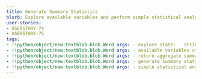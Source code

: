 ```yaml
---
title: Generate Summary Statistics
blurb: Explore available variables and perform simple statistical analyses that return aggregate summary statistics.
user-stories:
- USERSTORY-74
- USERSTORY-75
tags:
- !!python/object/new:textblob.blob.Word args: - explore state:   string: explore   pos_tag: null
- !!python/object/new:textblob.blob.Word args: - available variables state:   string: available variables   pos_tag: null
- !!python/object/new:textblob.blob.Word args: - return aggregate summary statistics state:   string: return aggregate summary statistics   pos_tag: null
- !!python/object/new:textblob.blob.Word args: - generate summary statistics state:   string: generate summary statistics   pos_tag: null
- !!python/object/new:textblob.blob.Word args: - simple statistical analyses state:   string: simple statistical analyses   pos_tag: null
---
```

